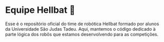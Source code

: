 # Equipe Hellbat 🤖

Esse é o repositório oficial do time de robótica Hellbat formado por alunos da Universidade São Judas Tadeu. Aqui, mantemos o código dedicado à parte lógica dos robôs que estamos desenvolvendo para as competições.
